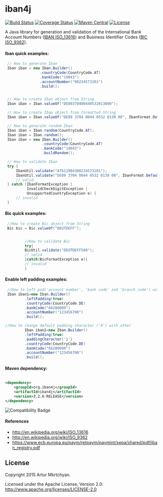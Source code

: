 iban4j 
======

[![Build Status](https://github.com/arturmkrtchyan/iban4j/actions/workflows/build-github-actions.yml/badge.svg)](https://travis-ci.org/arturmkrtchyan/iban4j) [![Coverage Status](https://img.shields.io/coveralls/arturmkrtchyan/iban4j.svg)](https://coveralls.io/r/arturmkrtchyan/iban4j) [![Maven Central](https://maven-badges.herokuapp.com/maven-central/org.iban4j/iban4j/badge.svg)](https://maven-badges.herokuapp.com/maven-central/org.iban4j/iban4j)
[![License](https://img.shields.io/badge/License-Apache%202.0-blue.svg)](https://raw.githubusercontent.com/arturmkrtchyan/iban4j/master/LICENSE.txt)

A Java library for generation and validation of the International Bank Account
Numbers (<a href="http://en.wikipedia.org/wiki/ISO_13616" target="_blank">IBAN ISO_13616</a>) and Business Identifier
Codes (<a href="http://en.wikipedia.org/wiki/ISO_9362" target="_blank">BIC ISO_9362</a>).


#### Iban quick examples:

```java
 // How to generate Iban
 Iban iban = new Iban.Builder()
                .countryCode(CountryCode.AT)
                .bankCode("19043")
                .accountNumber("00234573201")
                .build();


 // How to create Iban object from String
 Iban iban = Iban.valueOf("DE89370400440532013000");

 // How to create Iban object from formatted String
 Iban iban = Iban.valueOf("DE89 3704 0044 0532 0130 00", IbanFormat.Default);

 // How to generate random Iban
 Iban iban = Iban.random(CountryCode.AT);
 Iban iban = Iban.random();
 Iban iban = new Iban.Builder()
                 .countryCode(CountryCode.AT)
                 .bankCode("19043")
                 .buildRandom();

 // How to validate Iban 
 try {
     IbanUtil.validate("AT611904300234573201");
     IbanUtil.validate("DE89 3704 0044 0532 0130 00", IbanFormat.Default);
     // valid
 } catch (IbanFormatException |
          InvalidCheckDigitException |
          UnsupportedCountryException e) {
     // invalid
 }
```

#### Bic quick examples:

```java
 //How to create Bic object from String
 Bic bic = Bic.valueOf("DEUTDEFF");


         //How to validate Bic
         try{
         BicUtil.validate("DEUTDEFF500");
         // valid
         }catch(BicFormatException e){
         // invalid
         }
```

#### Enable left padding examples:

```java
 //How to left pad('account number', 'bank code' and 'branch code') with zero
 Iban iban1=new Iban.Builder()
         .leftPadding(true)
         .countryCode(CountryCode.DE)
         .bankCode("66280099")
         .accountNumber("123456700")
         .build();

//How to change default padding character ('0') with other
         Iban iban2=new Iban.Builder()
         .leftPadding(true)
         .paddingCharacter('1')
         .countryCode(CountryCode.DE)
         .bankCode("66280099")
         .accountNumber("123456700")
         .build();
```

#### Maven dependency:

```xml

<dependency>
    <groupId>org.iban4j</groupId>
    <artifactId>iban4j</artifactId>
    <version>3.2.6-RELEASE</version>
</dependency>
```

![Compatibility Badge](https://img.shields.io/badge/java-%23ED8B00.svg?style=for-the-badge&logo=openjdk&logoColor=white)

#### References

- http://en.wikipedia.org/wiki/ISO_13616
- http://en.wikipedia.org/wiki/ISO_9362
- https://www.ecb.europa.eu/paym/retpaym/paymint/sepa/shared/pdf/iban_registry.pdf

## License
Copyright 2015 Artur Mkrtchyan.

Licensed under the Apache License, Version 2.0: http://www.apache.org/licenses/LICENSE-2.0

